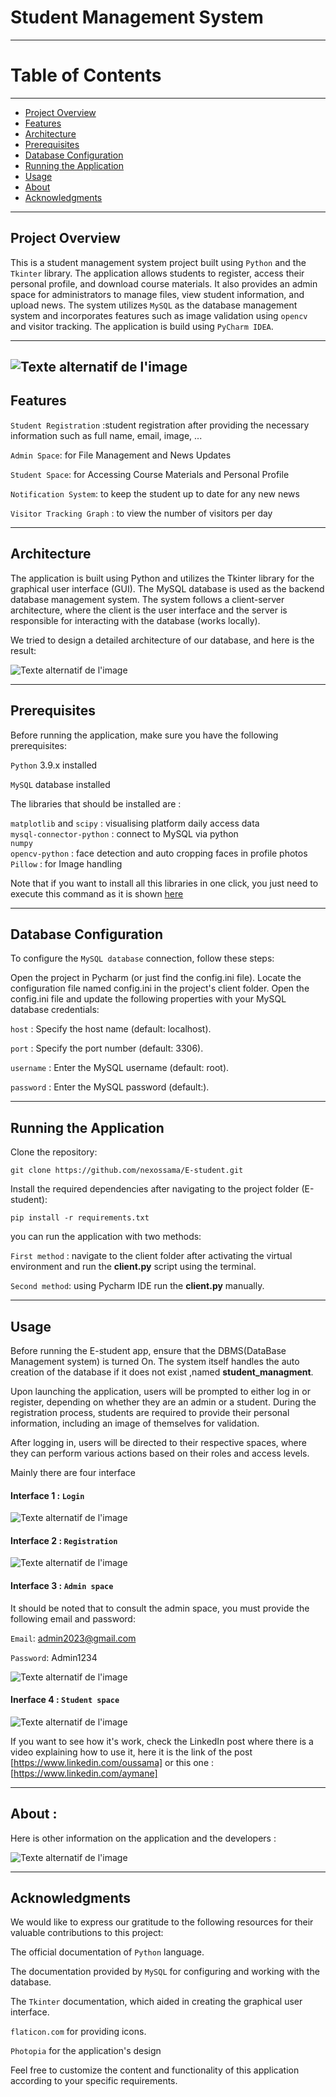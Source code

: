 # Student Management System
---

# Table of Contents
---

- [Project Overview](#project-overview)
- [Features](#features)
- [Architecture](#architecture)
- [Prerequisites](#prerequisites)
- [Database Configuration](#database-configuration)
- [Running the Application](#running-the-application)
- [Usage](#usage)
- [About](#about)
- [Acknowledgments](#acknowledgments)


---

## Project Overview

This is a student management system project built using `Python` and the `Tkinter` library. The application allows students to register, access their personal profile, and download course materials. It also provides an admin space for administrators to manage files, view student information, and upload news. The system utilizes `MySQL` as the database management system and incorporates features such as image validation using `opencv` and visitor tracking. The application is build using  `PyCharm IDEA`.

---
![Texte alternatif de l'image](images/logo.png)
---

## Features

`Student Registration` :student registration after providing the necessary information such as full name, email, image, ...

`Admin Space`: for File Management and News Updates

`Student Space`: for Accessing Course Materials and Personal Profile

`Notification System`: to keep the student up to date for any new news

`Visitor Tracking Graph` : to view the number of visitors per day

---

## Architecture

The application is built using Python and utilizes the Tkinter library for the graphical user interface (GUI). The MySQL database is used as the backend database management system. The system follows a client-server architecture, where the client is the user interface and the server is responsible for interacting with the database (works locally).

We tried to design a detailed architecture of our database, and here is the result:

![Texte alternatif de l'image](images/E_R.png)

---


## Prerequisites

Before running the application, make sure you have the following prerequisites:

`Python` 3.9.x installed 

`MySQL` database installed

The libraries that should be installed are :

`matplotlib` and `scipy` : visualising platform daily access data\
`mysql-connector-python` : connect to MySQL via python\
`numpy`\
`opencv-python` : face detection and auto cropping faces in profile photos\
`Pillow` : for Image handling

Note that if you want to install all this libraries in one click, you just need to execute this command as it is shown [here](#running-the-application)

---

## Database Configuration

To configure the `MySQL database` connection, follow these steps:

Open the project in Pycharm (or just find the config.ini file).
Locate the configuration file named config.ini in the project's client folder.
Open the config.ini file and update the following properties with your MySQL database credentials:

`host` : Specify the host name (default: localhost).

`port` : Specify the port number (default: 3306).

`username` : Enter the MySQL username (default: root).

`password` : Enter the MySQL password (default:).

---

## Running the Application

Clone the repository:

`git clone https://github.com/nexossama/E-student.git`

Install the required dependencies after navigating to the project folder (E-student):

`pip install -r requirements.txt`

you can run the application with two methods: 

`First method` : navigate to the client folder after activating the virtual environment and run the **client.py** script using the terminal.

`Second method`: using Pycharm IDE run the **client.py** manually.

---

## Usage

Before running the E-student app, ensure that the DBMS(DataBase Management system) is turned On. The system itself handles the auto creation of the database if it does not exist ,named **student_managment**.

Upon launching the application, users will be prompted to either log in or register, depending on whether they are an admin or a student. During the registration process, students are required to provide their personal information, including an image of themselves for validation.

After logging in, users will be directed to their respective spaces, where they can perform various actions based on their roles and access levels.

Mainly there are four interface

#### Interface 1 : `Login`

![Texte alternatif de l'image](images/login.png)

#### Interface 2 : `Registration`

![Texte alternatif de l'image](images/registration.png)

#### Interface 3 : `Admin space`

It should be noted that to consult the admin space, you must provide the following email and password:

`Email`: admin2023@gmail.com

`Password`: Admin1234

![Texte alternatif de l'image](images/admin.png)

#### Inerface 4 : `Student space`

![Texte alternatif de l'image](images/student.png)


If you want to see how it's work, check the LinkedIn post where there is a video explaining how to use it, here it is the link of the post [https://www.linkedin.com/oussama]
or this one :
[https://www.linkedin.com/aymane]

---

## About : 
Here is other information on the application and the developers :

![Texte alternatif de l'image](images/about.png)

---

## Acknowledgments
We would like to express our gratitude to the following resources for their valuable contributions to this project:

The official documentation of `Python` language.

The documentation provided by `MySQL` for configuring and working with the database.

The `Tkinter` documentation, which aided in creating the graphical user interface.

`flaticon.com` for providing icons.

`Photopia`  for the application's design


Feel free to customize the content and functionality of this application according to your specific requirements.
